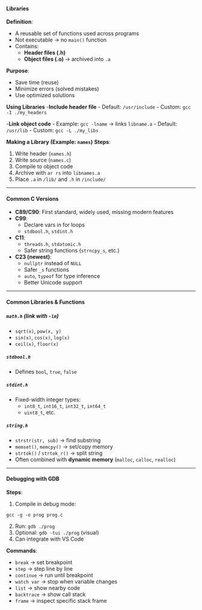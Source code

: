 #### Libraries

**Definition**:
- A reusable set of functions used across programs
- Not executable → no `main()` function
- Contains:
    - **Header files (.h)**
    - **Object files (.o)** → archived into `.a`

**Purpose**:
- Save time (reuse)
- Minimize errors (solved mistakes)
- Use optimized solutions


**Using Libraries**
-**Include header file**
    - Default: `/usr/include`
    - Custom: `gcc -I ./my_headers`
        
-**Link object code**
    - Example: `gcc -lname` → links `libname.a`
    - Default: `/usr/lib`
    - Custom: `gcc -L ./my_libs`


 **Making a Library (Example: `names`)**
**Steps**:
1. Write header (`names.h`)
2. Write source (`names.c`)
3. Compile to object code
4. Archive with `ar rs` into `libnames.a`
5. Place `.a` in `/lib/` and `.h` in `/include/`


---
#### Common C Versions

- **C89/C90**: First standard, widely used, missing modern features
- **C99**:
    - Declare vars in for loops
    - `stdbool.h`, `stdint.h`
- **C11**:
    - `threads.h`, `stdatomic.h`
    - Safer string functions (`strncpy_s`, etc.)
- **C23 (newest)**:
    - `nullptr` instead of `NULL`
    - Safer `_s` functions
    - `auto`, `typeof` for type inference
    - Better Unicode support


---
#### Common Libraries & Functions

##### `math.h` (link with `-lm`)
- `sqrt(x)`, `pow(x, y)`
- `sin(x)`, `cos(x)`, `log(x)`
- `ceil(x)`, `floor(x)`

##### `stdbool.h`
- Defines `bool`, `true`, `false`

##### `stdint.h`
- Fixed-width integer types:
    - `int8_t`, `int16_t`, `int32_t`, `int64_t`
    - `uint8_t`, etc.

##### `string.h`
- `strstr(str, sub)` → find substring
- `memset()`, `memcpy()` → set/copy memory
- `strtok()` / `strtok_r()` → split string
- Often combined with **dynamic memory** (`malloc`, `calloc`, `realloc`)


---
#### Debugging with GDB

**Steps**:
1. Compile in debug mode:
```
gcc -g -o prog prog.c
```
2. Run: `gdb ./prog`
3. Optional: `gdb -tui ./prog` (visual)
4. Can integrate with VS Code

**Commands**:
- `break` → set breakpoint
- `step` → step line by line
- `continue` → run until breakpoint
- `watch var` → stop when variable changes
- `list` → show nearby code
- `backtrace` → show call stack
- `frame` → inspect specific stack frame